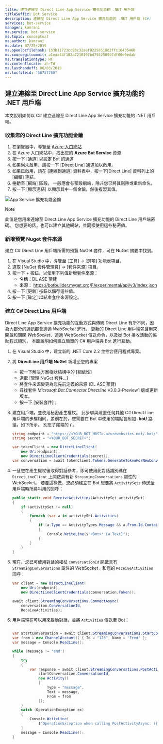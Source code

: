 ```yaml
---
title: 建立連線至 Direct Line App Service 擴充功能的 .NET 用戶端
titleSuffix: Bot Service
description: 連線至 Direct Line App Service 擴充功能的 .NET 用戶端 (C#)
services: bot-service
manager: kamrani
ms.service: bot-service
ms.topic: conceptual
ms.author: kamrani
ms.date: 07/25/2019
ms.openlocfilehash: 1b3b11723cc93c32aef92250518d2ffc16435460
ms.sourcegitcommit: a1eaa44f182a7210197bd793250907df00e9edab
ms.translationtype: HT
ms.contentlocale: zh-TW
ms.lasthandoff: 08/03/2019
ms.locfileid: "68757780"
---
```

## <a name="create-net-client-to-connect-to-direct-line-app-service-extension"></a>建立連線至 Direct Line App Service 擴充功能的 .NET 用戶端

本文說明如何以 C# 建立連線至 Direct Line App Service 擴充功能的 .NET 用戶端。

### <a name="gather-your-direct-line-extension-keys"></a>收集您的 Direct Line 擴充功能金鑰

1. 在瀏覽器中，導覽至 [Azure 入口網站](https://portal.azure.com/)
1. 在 Azure 入口網站中，找出您的 **Azure Bot Service** 資源
1. 按一下 [通道]  以設定 Bot 的通道
1. 如果尚未啟用，請按一下 [Direct Line]  通道加以啟用。 
1. 如果已啟用，請在 [連線到通道] 資料表中，按一下[Direct Line] 資料列上的 [編輯]  連結。
1. 捲動至 [網站] 區段。 一般應會有預設網站，除非您已將其刪除或重新命名。
1. 按一下 [顯示連結]  以顯示其中一個金鑰，然後複製其值。

![App Service 擴充功能金鑰](./media/channels/direct-line-extension-extension-keys-net-client.png)

> [!NOTE]
> 此值是您用來連線至 Direct Line App Service 擴充功能的 Direct Line 用戶端密碼。 您想要的話，也可以建立其他網站，並同樣使用這些秘密值。

### <a name="add-the-preview-nuget-package-source"></a>新增預覽 Nuget 套件來源

建立 C# Direct Line 用戶端所需的預覽 NuGet 套件，可在 NuGet 摘要中找到。

1. 在 Visual Studio 中，導覽至 [工具] -> [選項]  功能表項目。
1. 選取 [NuGet 套件管理員] -> [套件來源]  項目。
1. 按一下 + 按鈕，以使用下列值新增套件來源：
    - 名稱：DL ASE 預覽
    - 來源： https://botbuilder.myget.org/F/experimental/api/v3/index.json
1. 按一下 [更新]  按鈕以儲存這些值。
1. 按一下 [確定]  以結束套件來源設定。

### <a name="create-a-c-direct-line-client"></a>建立 C# Direct Line 用戶端

Direct Line App Service 擴充功能的互動方式與傳統 Direct Line 有所不同，因為大部分的通訊都會透過 *WebSocket* 進行。 更新的 Direct Line 用戶端包含用來開啟和關閉 *WebSocket*、透過 WebSocket 傳送命令，以及從 Bot 接收活動的協助程式類別。 本節說明如何建立簡單的 C# 用戶端與 Bot 進行互動。

1. 在 Visual Studio 中，建立新的 .NET Core 2.2 主控台應用程式專案。
1. 將 **DirectLine 用戶端 NuGet** 新增至您的專案
    - 按一下解決方案樹狀結構中的 [相依性]
    - 選取 [管理 NuGet 套件...] 
    - 將套件來源變更為您先前定義的來源 (DL ASE 預覽)
    - 尋找套件 *Microsoft.Bot.Connector.Directline* v3.0.3-Preview1 版或更新版本。
    - 按一下 [安裝套件]  。
1. 建立用戶端，並使用秘密產生權杖。 此步驟與建置任何其他 C# Direct Line 用戶端的步驟相同，差別在於，您需要在 Bot 中使用的端點會附加 **.bot/** 路徑，如下所示。 別忘了尾端的 **/** 。

    ```csharp
    string endpoint = "https://<YOUR_BOT_HOST>.azurewebsites.net/.bot/";
    string secret = "<YOUR_BOT_SECRET>";

    var tokenClient = new DirectLineClient(
        new Uri(endpoint),
        new DirectLineClientCredentials(secret));
    var conversation = await tokenClient.Tokens.GenerateTokenForNewConversationAsync();
    ```

1. 一旦您在產生權杖後取得對話參考，即可使用此對話識別碼在 `DirectLineClient` 上開啟具有新 `StreamingConversations` 屬性的 WebSocket。 若要這樣做，您必須建立在 Bot 想要將 `ActivitySets` 傳送至用戶端時所將叫用的回呼：

    ```csharp
    public static void ReceiveActivities(ActivitySet activitySet)
    {
        if (activitySet != null)
        {
            foreach (var a in activitySet.Activities)
            {
                if (a.Type == ActivityTypes.Message && a.From.Id.Contains("bot"))
                {
                    Console.WriteLine($"<Bot>: {a.Text}");
                }
            }
        }
    }
    ```

1. 現在，您已可使用對話的權杖 `conversationId` 開啟具有 `StreamingConversations` 屬性的 WebSocket，和您的 `ReceiveActivities` 回呼：

    ```csharp
    var client = new DirectLineClient(
        new Uri(endpoint),
        new DirectLineClientCredentials(conversation.Token));

    await client.StreamingConversations.ConnectAsync(
        conversation.ConversationId,
        ReceiveActivities);
    ```

1. 用戶端現在可以用來啟動對話，並將 `Activities` 傳送至 Bot：

    ```csharp

    var startConversation = await client.StreamingConversations.StartConversationAsync();
    var from = new ChannelAccount() { Id = "123", Name = "Fred" };
    var message = Console.ReadLine();

    while (message != "end")
    {
        try
        {
            var response = await client.StreamingConversations.PostActivityAsync(
                startConversation.ConversationId,
                new Activity()
                {
                    Type = "message",
                    Text = message,
                    From = from
                });
        }
        catch (OperationException ex)
        {
            Console.WriteLine(
                $"OperationException when calling PostActivityAsync: ({ex.StatusCode})");
        }
        message = Console.ReadLine();
    }
    ```
